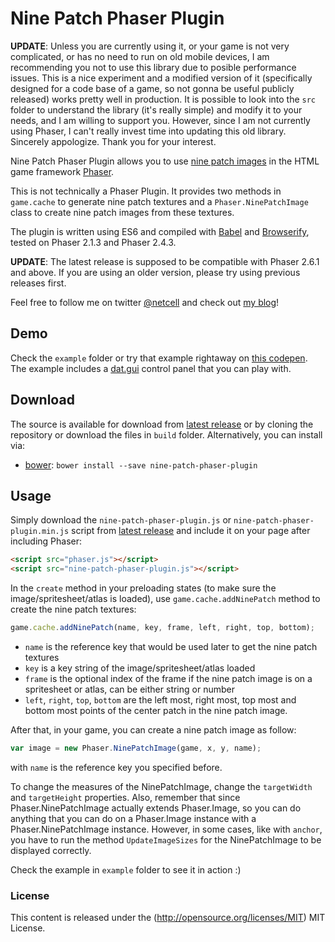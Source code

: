 # Nine Patch Phaser Plugin

**UPDATE**: Unless you are currently using it, or your game is not very complicated, or has no need to run on old mobile devices, I am recommending you not to use this library due to posible performance issues. This is a nice experiment and a modified version of it (specifically designed for a code base of a game, so not gonna be useful publicly released) works pretty well in production. It is possible to look into the `src` folder to understand the library (it's really simple) and modify it to your needs, and I am willing to support you. However, since I am not currently using Phaser, I can't really invest time into updating this old library. Sincerely appologize. Thank you for your interest.

Nine Patch Phaser Plugin allows you to use [nine patch images](https://github.com/chrislondon/9-Patch-Image-for-Websites/wiki/What-Are-9-Patch-Images) in the HTML game framework [Phaser](http://phaser.io).

This is not technically a Phaser Plugin. It provides two methods in `game.cache` to generate nine patch textures and a `Phaser.NinePatchImage` class to create nine patch images from these textures.

The plugin is written using ES6 and compiled with [Babel](babeljs.io) and [Browserify](http://browserify.org/), tested on Phaser 2.1.3 and Phaser 2.4.3.

**UPDATE**: The latest release is supposed to be compatible with Phaser 2.6.1 and above. If you are using an older version, please try using previous releases first.

Feel free to follow me on twitter [@netcell](https://twitter.com/netcell) and check out [my blog](http://netcell.github.io)!

## Demo

Check the `example` folder or try that example rightaway on [this codepen](http://codepen.io/netcell/full/XmrWod/). The example includes a [dat.gui](https://github.com/dataarts/dat.gui) control panel that you can play with.

## Download

The source is available for download from [latest release](https://github.com/netcell/nine-patch-phaser-plugin/releases) or by cloning the repository or download the files in `build` folder. Alternatively, you can install via:
- [bower](http://bower.io/): `bower install --save nine-patch-phaser-plugin`

## Usage

Simply download the `nine-patch-phaser-plugin.js` or `nine-patch-phaser-plugin.min.js` script from [latest release](https://github.com/netcell/nine-patch-phaser-plugin/releases) and include it on your page after including Phaser:

```html
<script src="phaser.js"></script>
<script src="nine-patch-phaser-plugin.js"></script>
```

In the `create` method in your preloading states (to make sure the image/spritesheet/atlas is loaded), use `game.cache.addNinePatch` method to create the nine patch textures:
```javascript
game.cache.addNinePatch(name, key, frame, left, right, top, bottom);
```
- `name` is the reference key that would be used later to get the nine patch textures
- `key` is a key string of the image/spritesheet/atlas loaded
- `frame` is the optional index of the frame if the nine patch image is on a spritesheet or atlas, can be either string or number
- `left`, `right`, `top`, `bottom` are the left most, right most, top most and bottom most points of the center patch in the nine patch image.

After that, in your game, you can create a nine patch image as follow:
```javascript
var image = new Phaser.NinePatchImage(game, x, y, name);
```
with `name` is the reference key you specified before.

To change the measures of the NinePatchImage, change the `targetWidth` and `targetHeight` properties. Also, remember that since Phaser.NinePatchImage actually extends Phaser.Image, so you can do anything that you can do on a Phaser.Image instance with a Phaser.NinePatchImage instance. However, in some cases, like with `anchor`, you have to run the method `UpdateImageSizes` for the NinePatchImage to be displayed correctly.

Check the example in `example` folder to see it in action :)

### License ###

This content is released under the (http://opensource.org/licenses/MIT) MIT License.

